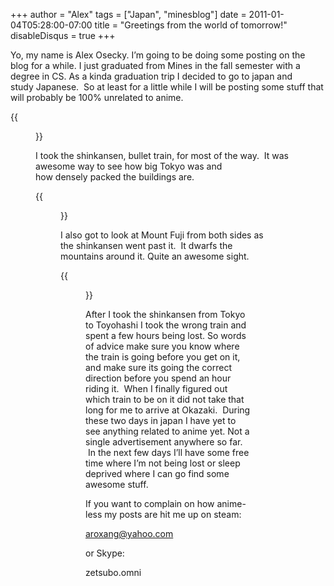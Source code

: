 +++
author = "Alex"
tags = ["Japan", "minesblog"]
date = 2011-01-04T05:28:00-07:00
title = "Greetings from the world of tomorrow!"
disableDisqus = true
+++

Yo, my name is Alex Osecky. I’m going to be doing some posting on the blog for a while. I just graduated from Mines in the fall semester with a degree in CS. As a kinda graduation trip I decided to go to japan and study Japanese.  So at least for a little while I will be posting some stuff that will probably be 100% unrelated to anime.

<!--more-->

{{<figure src="http://minesblog.com/anime/files/2011/01/denceTokyo-300x225.jpg" link="http://minesblog.com/anime/files/2011/01/denceTokyo.jpg" alt="Tokyo1" caption="How close the buildings are together around downtown Tokyo." width="300" height="225">}}

I took the shinkansen, bullet train, for most of the way.  It was awesome way to see how big Tokyo was and how densely packed the buildings are.

{{<figure src="http://minesblog.com/anime/files/2011/01/arakawa-300x225.jpg" link="http://minesblog.com/anime/files/2011/01/arakawa.jpg" caption="Thar be kappa here!" width="300" height="225">}}

I also got to look at Mount Fuji from both sides as the shinkansen went past it.  It dwarfs the mountains around it. Quite an awesome sight.

{{<figure src="http://minesblog.com/anime/files/2011/01/fuji-300x225.jpg" link="http://minesblog.com/anime/files/2011/01/fuji.jpg" caption="Mount Fuji" width="300" height="225">}}

After I took the shinkansen from Tokyo to Toyohashi I took the wrong train and spent a few hours being lost. So words of advice make sure you know where the train is going before you get on it, and make sure its going the correct direction before you spend an hour riding it.  When I finally figured out which train to be on it did not take that long for me to arrive at Okazaki.  During these two days in japan I have yet to see anything related to anime yet. Not a single advertisement anywhere so far.  In the next few days I’ll have some free time where I’m not being lost or sleep deprived where I can go find some awesome stuff.

If you want to complain on how anime-less my posts are hit me up on steam:

aroxang@yahoo.com

or Skype:

zetsubo.omni
